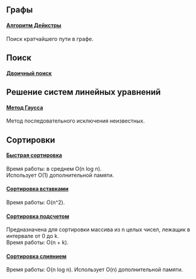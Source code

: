 ## Графы  
  
#### [Алгоритм Дейкстры](src/graphs/dijkstra.java)  
Поиск кратчайшего пути в графе.  
  
  
  
  
  
## Поиск  
  
#### [Двоичный поиск](src/search/BinarySearch.java)  
  
  
  
  
  
## Решение систем линейных уравнений  
  
#### [Метод Гаусса](src/sole/gauss.java)  
Метод последовательного исключения неизвестных.  
  
  
  
  
  
## Сортировки  
  
#### [Быстрая сортировка](src/sort/QuickSort.java)  
Время работы: в среднем O(n log n).  
Использует О(1) дополнительной памяти.  
  
  
#### [Сортировка вставками](src/sort/InsertionSort.java)  
Время работы: O(n^2).  
  
  
#### [Сортировка подсчетом](src/sort/CountingSort.java)  
Предназначена для сортировки массива из n целых чисел, лежащик в интервале от 0 до k.  
Время работы: O(n + k).  
  
  
#### [Сортировка слиянием](src/sort/MergeSort.java)  
Время работы: O(n log n).
Использует O(n) дополнительной памяти.  
  
  
